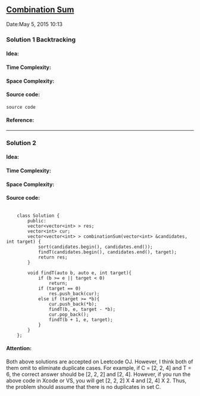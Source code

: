 ## [Combination Sum](https://leetcode.com/problems/combination-sum/) 
Date:May 5, 2015 10:13

### Solution 1 Backtracking
#### Idea:

#### Time Complexity:
#### Space Complexity:
#### Source code:
```
source code
```
#### Reference:

---

### Solution 2
#### Idea:
#### Time Complexity:
#### Space Complexity:
#### Source code:
```

    class Solution {
        public:
        vector<vector<int> > res;
        vector<int> cur;
        vector<vector<int> > combinationSum(vector<int> &candidates, int target) {
            sort(candidates.begin(), candidates.end());
            findT(candidates.begin(), candidates.end(), target);
            return res;
        }
    
        void findT(auto b, auto e, int target){
            if (b >= e || target < 0) 
                return;
            if (target == 0)
                res.push_back(cur);
            else if (target >= *b){
                cur.push_back(*b);
                findT(b, e, target - *b);
                cur.pop_back();
                findT(b + 1, e, target);
            }
        }
    };

```

#### Attention:

Both above solutions are accepted on Leetcode OJ. However, I think both of them omit to eliminate duplicate cases. For example, if C = [2, 2, 4] and T = 6, the correct answer should be [2, 2, 2] and [2, 4]. However, if you run the above code in Xcode or VS, you will get [2, 2, 2] X 4 and [2, 4] X 2. Thus, the problem should assume that there is no duplicates in set C. 


